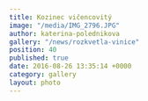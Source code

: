 ```yaml
---
title: Kozinec vičencovitý
image: "/media/IMG_2796.JPG"
author: katerina-polednikova
gallery: "/news/rozkvetla-vinice"
position: 40
published: true
date: 2016-08-26 13:35:14 +0000
category: gallery
layout: photo
---
```


